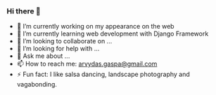 ### Hi there 👋

- 🔭 I’m currently working on my appearance on the web
- 🌱 I’m currently learning web development with Django Framework
- 👯 I’m looking to collaborate on ...
- 🤔 I’m looking for help with ...
- 💬 Ask me about ...
- 📫 How to reach me: arvydas.gaspa@gmail.com
- ⚡ Fun fact: I like salsa dancing, landscape photography and vagabonding.
